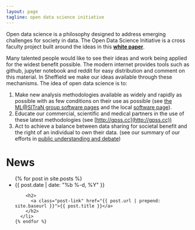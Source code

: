 ```yaml
---
layout: page
tagline: open data science initiative
---
```


Open data science is a philosophy designed to address emerging challenges for society in data. The Open Data Science Initiative is a cross faculty project built around the ideas in this [**white paper**](http://inverseprobability.com/2014/07/01/open-data-science/). 


Many talented people would like to see their ideas and work being applied for the widest benefit possible. The modern internet provides tools such as github, jupyter notebook and reddit for easy distribution and comment on this material. In Sheffield we make our ideas available through these mechanisms. The idea of open data science is to:

1.  Make new analysis methodologies available as widely and rapidly as possible with as few conditions on their use as possible (see [the ML@SITraN group software pages](http://sheffieldml.github.io/software.html) and the local [software page](./software.html)).
2.  Educate our commercial, scientific and medical partners in the use of these latest methodologies (see [http://gpss.cc](http://gpss.cc))
3.  Act to achieve a balance between data sharing for societal benefit and the right of an individual to own their data. (see our summary of our efforts in [public understanding and debate](./public.html))


# News

<ul class="post-list">
    {% for post in site.posts %}
      <li>
        <span class="post-meta">{{ post.date | date: "%b %-d, %Y" }}</span>

        <h2>
          <a class="post-link" href="{{ post.url | prepend: site.baseurl }}">{{ post.title }}</a>
        </h2>
      </li>
    {% endfor %}
  </ul>


